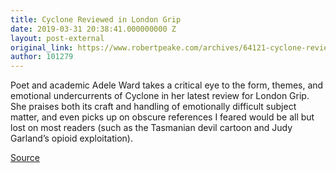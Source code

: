 ```yaml
---
title: Cyclone Reviewed in London Grip
date: 2019-03-31 20:38:41.000000000 Z
layout: post-external
original_link: https://www.robertpeake.com/archives/64121-cyclone-reviewed-in-london-grip.html
author: 101279
---
```


Poet and academic Adele Ward takes a critical eye to the form, themes, and emotional undercurrents of Cyclone in her latest review for London Grip. She praises both its craft and handling of emotionally difficult subject matter, and even picks up on obscure references I feared would be all but lost on most readers (such as the Tasmanian devil cartoon and Judy Garland’s opioid exploitation).

[Source](https://www.robertpeake.com/archives/64121-cyclone-reviewed-in-london-grip.html)

